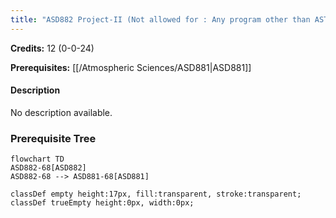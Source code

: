 ```yaml
---
title: "ASD882 Project-II (Not allowed for : Any program other than AST and ASZ)"
---
```

**Credits:** 12 (0-0-24)

**Prerequisites:** [[/Atmospheric Sciences/ASD881|ASD881]]

#### Description
No description available.

### Prerequisite Tree

```mermaid
flowchart TD
ASD882-68[ASD882]
ASD882-68 --> ASD881-68[ASD881]

classDef empty height:17px, fill:transparent, stroke:transparent;
classDef trueEmpty height:0px, width:0px;
```